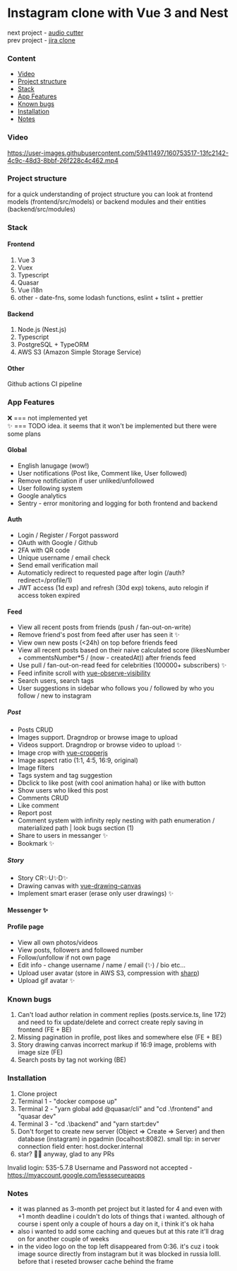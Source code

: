 # Instagram clone with Vue 3 and Nest

next project - [audio cutter](https://github.com/Selithrarion/quasar-nest_audio-cutter)  
prev project - [jira clone](https://github.com/Selithrarion/quasar-nest_jira-clone)

### Content
- [Video ](#video)
- [Project structure](#project-structure)
- [Stack](#stack)
- [App Features](#app-features)
- [Known bugs](#known-bugs)
- [Installation](#installation)
- [Notes](#notes)

### Video
https://user-images.githubusercontent.com/59411497/160753517-13fc2142-4c9c-48d3-8bbf-26f228c4c462.mp4

### Project structure
for a quick understanding of project structure you can look at frontend models (frontend/src/models) or backend modules and their entities (backend/src/modules)

### Stack
#### Frontend

1. Vue 3
2. Vuex
3. Typescript
4. Quasar
5. Vue i18n
6. other - date-fns, some lodash functions, eslint + tslint + prettier

#### Backend

1. Node.js (Nest.js)
2. Typescript
3. PostgreSQL + TypeORM
4. AWS S3 (Amazon Simple Storage Service)

#### Other

Github actions CI pipeline

### App Features

❌ === not implemented yet  
✨ === TODO idea. it seems that it won't be implemented but there were some plans


#### Global
- English lanugage (wow!)
- User notifications (Post like, Comment like, User followed)
- Remove notificiation if user unliked/unfollowed
- User following system
- Google analytics
- Sentry - error monitoring and logging for both frontend and backend

#### Auth
- Login / Register / Forgot password
- OAuth with Google / Github
- 2FA with QR code
- Unique username / email check
- Send email verification mail
- Automaticly redirect to requested page after login (/auth?redirect=/profile/1)
- JWT access (1d exp) and refresh (30d exp) tokens, auto relogin if access token expired 

#### Feed
- View all recent posts from friends (push / fan-out-on-write)
- Remove friend's post from feed after user has seen it ✨
- View own new posts (<24h) on top before friends feed
- View all recent posts based on their naive calculated score (likesNumber + commentsNumber*5 / (now - createdAt)) after friends feed
- Use pull / fan-out-on-read feed for celebrities (100000+ subscribers) ✨
- Feed infinite scroll with [vue-observe-visibility](https://github.com/Akryum/vue-observe-visibility)
- Search users, search tags
- User suggestions in sidebar who follows you / followed by who you follow / new to instagram
##### Post
- Posts CRUD
- Images support. Dragndrop or browse image to upload
- Videos support. Dragndrop or browse video to upload ✨
- Image crop with [vue-cropperjs](https://github.com/Agontuk/vue-cropperjs#readme)
- Image aspect ratio (1:1, 4:5, 16:9, original)
- Image filters
- Tags system and tag suggestion
- Dbclick to like post (with cool animation haha) or like with button
- Show users who liked this post
- Comments CRUD
- Like comment
- Report post
- Comment system with infinity reply nesting with path enumeration / materialized path | look bugs section (1)
- Share to users in messanger ✨
- Bookmark ✨
##### Story
- Story CR✨U✨D✨
- Drawing canvas with [vue-drawing-canvas](https://github.com/razztyfication/vue-drawing-canvas)
- Implement smart eraser (erase only user drawings) ✨

#### Messenger ✨

#### Profile page
- View all own photos/videos
- View posts, followers and followed number
- Follow/unfollow if not own page
- Edit info - change username / name / email (✨) / bio etc...
- Upload user avatar (store in AWS S3, compression with [sharp](https://github.com/lovell/sharp))
- Upload gif avatar ✨

### Known bugs
1. Can't load author relation in comment replies (posts.service.ts, line 172) and need to fix update/delete and correct create reply saving in frontend (FE + BE)
2. Missing pagination in profile, post likes and somewhere else (FE + BE)
3. Story drawing canvas incorrect markup if 16:9 image, problems with image size (FE)
4. Search posts by tag not working (BE)


### Installation  
1. Clone project  
2. Terminal 1 - "docker compose up"  
3. Terminal 2 - "yarn global add @quasar/cli" and "cd .\frontend\" and "quasar dev"  
4. Terminal 3 - "cd .\backend\" and "yarn start:dev" 
5. Don't forget to create new server (Object => Create => Server) and then database (instagram) in pgadmin (localhost:8082). small tip: in server connection field enter: host.docker.internal
6. star? 🤩😊 anyway, glad to any PRs  

Invalid login: 535-5.7.8 Username and Password not accepted - https://myaccount.google.com/lesssecureapps

### Notes
- it was planned as 3-month pet project but it lasted for 4 and even with +1 month deadline i couldn't do lots of things that i wanted. although of course i spent only a couple of hours a day on it, i think it's ok haha
- also i wanted to add some caching and queues but at this rate it'll drag on for another couple of weeks
- in the video logo on the top left disappeared from 0:36. it's cuz i took image source directly from instagram but it was blocked in russia lolll. before that i reseted browser cache behind the frame
